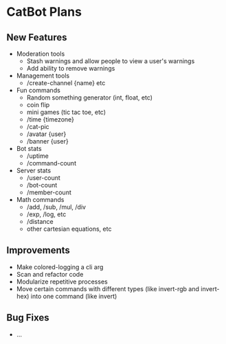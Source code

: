 # CatBot Plans

## New Features
* Moderation tools
  * Stash warnings and allow people to view a user's warnings
  * Add ability to remove warnings
* Management tools
  * /create-channel {name} etc
* Fun commands
  * Random something generator (int, float, etc)
  * coin flip
  * mini games (tic tac toe, etc)
  * /time {timezone}
  * /cat-pic
  * /avatar {user}
  * /banner {user}
* Bot stats
  * /uptime
  * /command-count
* Server stats
  * /user-count
  * /bot-count
  * /member-count
* Math commands
  * /add, /sub, /mul, /div
  * /exp, /log, etc
  * /distance
  * other cartesian equations, etc

## Improvements
* Make colored-logging a cli arg
* Scan and refactor code
* Modularize repetitive processes
* Move certain commands with different types (like invert-rgb and invert-hex) into one command (like invert)

## Bug Fixes
* ...